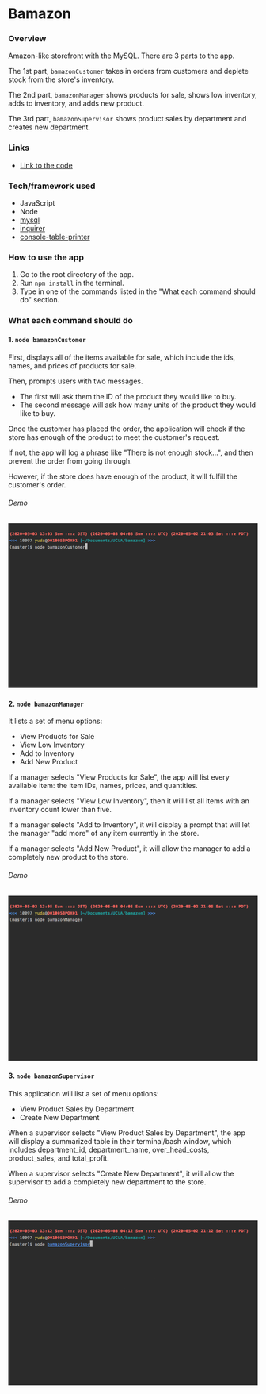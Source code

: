 # Bamazon

### Overview
Amazon-like storefront with the MySQL. 
There are 3 parts to the app.

The 1st part, `bamazonCustomer` takes in orders from customers and deplete stock from the store's inventory. 

The 2nd part, `bamazonManager` shows products for sale, shows low inventory, adds to inventory, and adds new product.

The 3rd part, `bamazonSupervisor` shows product sales by department and creates new department.


### Links
- [Link to the code](https://github.com/yuda0110/bamazon)


### Tech/framework used

- JavaScript
- Node
- [mysql](https://www.npmjs.com/package/mysql)
- [inquirer](https://www.npmjs.com/package/inquirer)
- [console-table-printer](https://www.npmjs.com/package/console-table-printer)


### How to use the app
1. Go to the root directory of the app.
2. Run `npm install` in the terminal.
3. Type in one of the commands listed in the "What each command should do" section.


### What each command should do
#### 1. `node bamazonCustomer`

First, displays all of the items available for sale, which include the ids, names, and prices of products for sale.

Then, prompts users with two messages.

* The first will ask them the ID of the product they would like to buy.
* The second message will ask how many units of the product they would like to buy.

Once the customer has placed the order, the application will check if the store has enough of the product to meet the customer's request.

If not, the app will log a phrase like "There is not enough stock...", and then prevent the order from going through.

However, if the store does have enough of the product, it will fulfill the customer's order.

###### Demo
![BamazonCustomer](./images/bamazon-customer.gif)


#### 2. `node bamazonManager`

It lists a set of menu options:

* View Products for Sale
* View Low Inventory
* Add to Inventory
* Add New Product

If a manager selects "View Products for Sale", the app will list every available item: the item IDs, names, prices, and quantities.

If a manager selects "View Low Inventory", then it will list all items with an inventory count lower than five.

If a manager selects "Add to Inventory", it will display a prompt that will let the manager "add more" of any item currently in the store.

If a manager selects "Add New Product", it will allow the manager to add a completely new product to the store.

###### Demo
![BamazonManager](./images/bamazon-manager.gif)

#### 3. `node bamazonSupervisor`

This application will list a set of menu options:

* View Product Sales by Department
* Create New Department

When a supervisor selects "View Product Sales by Department", the app will display a summarized table in their terminal/bash window,
 which includes department_id, department_name, over_head_costs, product_sales, and total_profit.

When a supervisor selects "Create New Department", it will allow the supervisor to add a completely new department to the store. 

###### Demo
![bamazonSupervisor](./images/bamazon-supervisor.gif)

